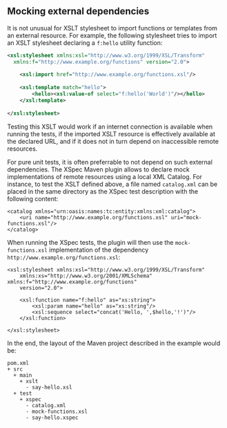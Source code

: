 ## Mocking external dependencies

It is not unusual for XSLT stylesheet to import functions or templates from an
external resource. For example, the following stylesheet tries to import an
XSLT stylesheet declaring a `f:hello` utility function:

```xml
<xsl:stylesheet xmlns:xsl="http://www.w3.org/1999/XSL/Transform"
  xmlns:f="http://www.example.org/functions" version="2.0">
    
    <xsl:import href="http://www.example.org/functions.xsl"/>
    
    <xsl:template match="hello">
        <hello><xsl:value-of select="f:hello('World')"/></hello>
    </xsl:template>
    
</xsl:stylesheet>
```

Testing this XSLT would work if an internet connection is available when
running the tests, if the imported XSLT resource is effectively available at
the declared URL, and if it does not in turn depend on inaccessible remote
resources.

For pure unit tests, it is often preferrable to not depend on such external
dependencies. The XSpec Maven plugin allows to declare mock implementations of
remote resources using a local XML Catalog. For instance, to test the XSLT
defined above, a file named `catalog.xml` can be placed in the same directory
as the XSpec test description with the following content:

```
<catalog xmlns="urn:oasis:names:tc:entity:xmlns:xml:catalog">
    <uri name="http://www.example.org/functions.xsl" uri="mock-functions.xsl"/>
</catalog>
```

When running the XSpec tests, the plugin will then use the `mock-functions.xsl` implementation of the dependency `http://www.example.org/functions.xsl`:

```
<xsl:stylesheet xmlns:xsl="http://www.w3.org/1999/XSL/Transform"
    xmlns:xs="http://www.w3.org/2001/XMLSchema" xmlns:f="http://www.example.org/functions"
    version="2.0">

    <xsl:function name="f:hello" as="xs:string">
        <xsl:param name="hello" as="xs:string"/>
        <xsl:sequence select="concat('Hello, ',$hello,'!')"/>
    </xsl:function>
    
</xsl:stylesheet>
```

In the end, the layout of the Maven project described in the example would be:

```
pom.xml
+ src
  + main
    + xslt
      - say-hello.xsl
  + test
    + xspec
      - catalog.xml
      - mock-functions.xsl
      - say-hello.xspec
```